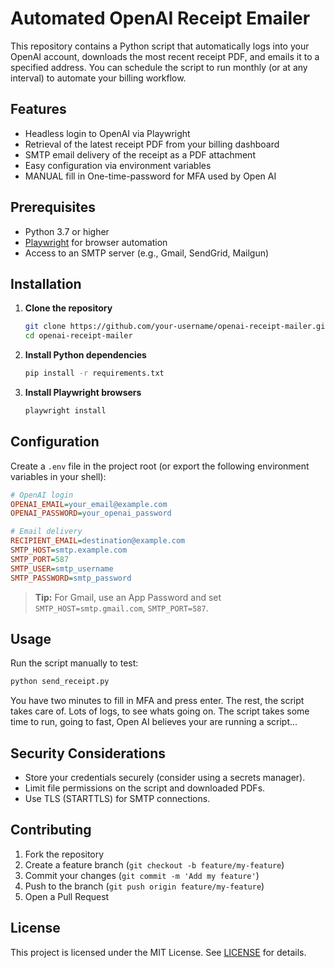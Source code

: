 # Automated OpenAI Receipt Emailer

This repository contains a Python script that automatically logs into your OpenAI account, downloads the most recent receipt PDF, and emails it to a specified address. You can schedule the script to run monthly (or at any interval) to automate your billing workflow.

## Features

* Headless login to OpenAI via Playwright
* Retrieval of the latest receipt PDF from your billing dashboard
* SMTP email delivery of the receipt as a PDF attachment
* Easy configuration via environment variables
* MANUAL fill in One-time-password for MFA used by Open AI

## Prerequisites

* Python 3.7 or higher
* [Playwright](https://playwright.dev/) for browser automation
* Access to an SMTP server (e.g., Gmail, SendGrid, Mailgun)

## Installation

1. **Clone the repository**

   ```bash
   git clone https://github.com/your-username/openai-receipt-mailer.git
   cd openai-receipt-mailer
   ```

2. **Install Python dependencies**

   ```bash
   pip install -r requirements.txt
   ```

3. **Install Playwright browsers**

   ```bash
   playwright install
   ```

## Configuration

Create a `.env` file in the project root (or export the following environment variables in your shell):

```ini
# OpenAI login
OPENAI_EMAIL=your_email@example.com
OPENAI_PASSWORD=your_openai_password

# Email delivery
RECIPIENT_EMAIL=destination@example.com
SMTP_HOST=smtp.example.com
SMTP_PORT=587
SMTP_USER=smtp_username
SMTP_PASSWORD=smtp_password
```

> **Tip:** For Gmail, use an App Password and set `SMTP_HOST=smtp.gmail.com`, `SMTP_PORT=587`.

## Usage

Run the script manually to test:

```bash
python send_receipt.py
```

You have two minutes to fill in MFA and press enter. The rest, the script takes care of.
Lots of logs, to see whats going on.
The script takes some time to run, going to fast, Open AI believes your are running a script...

## Security Considerations

* Store your credentials securely (consider using a secrets manager).
* Limit file permissions on the script and downloaded PDFs.
* Use TLS (STARTTLS) for SMTP connections.

## Contributing

1. Fork the repository
2. Create a feature branch (`git checkout -b feature/my-feature`)
3. Commit your changes (`git commit -m 'Add my feature'`)
4. Push to the branch (`git push origin feature/my-feature`)
5. Open a Pull Request

## License

This project is licensed under the MIT License. See [LICENSE](LICENSE) for details.
